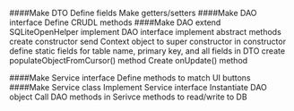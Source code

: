 
####Make DTO
	Define fields
	Make getters/setters
####Make DAO interface
	Define CRUDL methods
####Make DAO
	extend SQLiteOpenHelper
	implement DAO interface
	implement abstract methods
	create constructor
	send Context object to super constructor in constructor
	define static fields for table name, primary key, and all fields in DTO
	create populateObjectFromCursor() method
	Create onUpdate() method

####Make Service interface
	Define methods to match UI buttons
####Make Service class
	Implement Service interface
	Instantiate DAO object
	Call DAO methods in Serivce methods to read/write to DB
